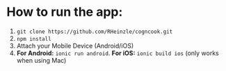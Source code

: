 # How to run the app:
 1. `git clone https://github.com/RHeinzle/cogncook.git`
 2. `npm install`
 3. Attach your Mobile Device (Android/iOS)
 4. **For Android:** `ionic run android`. **For iOS:** `ionic build ios` (only works when using Mac)
